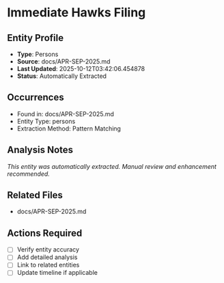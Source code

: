 # Immediate Hawks Filing

## Entity Profile
- **Type**: Persons
- **Source**: docs/APR-SEP-2025.md
- **Last Updated**: 2025-10-12T03:42:06.454878
- **Status**: Automatically Extracted

## Occurrences
- Found in: docs/APR-SEP-2025.md
- Entity Type: persons
- Extraction Method: Pattern Matching

## Analysis Notes
*This entity was automatically extracted. Manual review and enhancement recommended.*

## Related Files
- docs/APR-SEP-2025.md

## Actions Required
- [ ] Verify entity accuracy
- [ ] Add detailed analysis
- [ ] Link to related entities
- [ ] Update timeline if applicable
